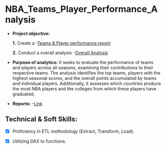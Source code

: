 # NBA_Teams_Player_Performance_Analysis

- **Project objective:** 

    **1.** Create a -[Teams & Player performance report](https://github.com/ShridattaP20/NBA-Data-Analysis/blob/main/Reports/Performance.jpg) 

    **2.** Conduct a overall analysis -[Overall Analysis](https://github.com/ShridattaP20/NBA-Data-Analysis/blob/main/Reports/Overall.jpg)

- **Purpose of analytics:** It seeks to evaluate the performance of teams and players across all seasons, examining their contributions to their respective teams. The analysis identifies the top teams, players with the highest seasonal scores, and the overall points accumulated by teams and individual players. Additionally, it assesses which countries produce the most NBA players and the colleges from which these players have graduated.

- **Reports:** -[Link](https://github.com/ShridattaP20/NBA-Data-Analysis/blob/main/NBA%20Data%20Analysis.pbix) 

## Technical & Soft Skills:
- [x]	Proficiency in ETL methodology (Extract, Transform, Load).
- [x]	Utilizing DAX to functions.


